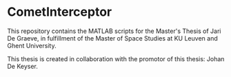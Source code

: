 # CometInterceptor
This repository contains the MATLAB scripts for the Master's Thesis of Jari De Graeve, in fulfillment of the Master of Space Studies at KU Leuven and Ghent University.

This thesis is created in collaboration with the promotor of this thesis: Johan De Keyser.

